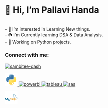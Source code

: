 <h1> 👋 Hi, I’m Pallavi Handa </h1>
<br>- 👀 I’m interested in Learning New things.
<br>- ☘️ I'm Currently learning DSA & Data Analysis.
<br>- 🌱 Working on Python projects.

<h3 align="left">Connect with me:</h3>
<p align="left">
<a href="www.linkedin.com/in/handapallavi" target="blank"><img align="center" src="https://upload.wikimedia.org/wikipedia/commons/thumb/c/ca/LinkedIn_logo_initials.png/900px-LinkedIn_logo_initials.png?20140125013055" alt="sambitee-dash" height="30" width="40" /></a>
</p>

  
  <a href="https://www.python.org" target="_blank" rel="noreferrer"> <img src="https://raw.githubusercontent.com/devicons/devicon/master/icons/python/python-original.svg" alt="python" width="40" height="40"/> </a>
<a href="https://powerbi.microsoft.com/" target="_blank" rel="noreferrer">
  <img src="https://upload.wikimedia.org/wikipedia/commons/4/4e/Microsoft_Power_BI_Logo.svg" alt="powerbi" width="40" height="40"/>
</a>
<a href="https://www.tableau.com/" target="_blank" rel="noreferrer">
  <img src="https://upload.wikimedia.org/wikipedia/commons/7/7e/Tableau_Logo.svg" alt="tableau" width="40" height="40"/>
</a>
<a href="https://www.sas.com/" target="_blank" rel="noreferrer">
  <img src="https://upload.wikimedia.org/wikipedia/commons/7/7b/SAS_Institute_Logo.png" alt="sas" width="40" height="40"/>
</a>


  <a href="https://www.mysql.com/" target="_blank" rel="noreferrer"> <img src="https://raw.githubusercontent.com/devicons/devicon/master/icons/mysql/mysql-original-wordmark.svg" alt="mysql" width="40" height="40"/> </a>
  </p>
